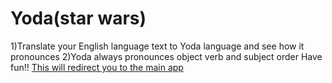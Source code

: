# Yoda(star wars)
 
   1)Translate your English language text to Yoda language and see how it pronounces
   2)Yoda always pronounces object verb and subject order 
    Have fun!!
[This will redirect you to the main app](https://yoda-language-converter.netlify.app/)
